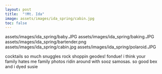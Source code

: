 ```yaml
---
layout: post
title:  "!Mt. Ida"
image: assets/images/ida_spring/cabin.jpg
toc: false
---
```

assets/images/ida_spring/baby.JPG
assets/images/ida_spring/baking.JPG
assets/images/ida_spring/bartender.png
assets/images/ida_spring/cabin.jpg
assets/images/ida_spring/polaroid.JPG

cocktails
so much snuggles
rock shoppin
geodes!
fondue!
i think your family hates me
family photos
ridin around with sooz
samosas. so good
bex and i dyed susie


